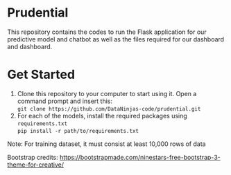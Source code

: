 # Prudential
This repository contains the codes to run the Flask application for our predictive model and chatbot as well as the files required for our dashboard and dashboard.
# Get Started
1. Clone this repository to your computer to start using it. Open a command prompt and insert this: <br>
`git clone https://github.com/DataNinjas-code/prudential.git`
2. For each of the models, install the required packages using `requirements.txt` <br>
`pip install -r path/to/requirements.txt`

Note: For training dataset, it must consist at least 10,000 rows of data

Bootstrap credits: https://bootstrapmade.com/ninestars-free-bootstrap-3-theme-for-creative/
